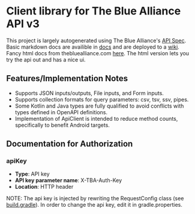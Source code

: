 # Client library for The Blue Alliance API v3

This project is largely autogenerated using The Blue Alliance's [API Spec](https://www.thebluealliance.com/swagger/api_v3.json). Basic markdown docs are availible in [docs](docs) and are deployed to a [wiki](https://hybras.github.io/The-Blue-Alliance-API/). Fancy html docs from thebluealliance.com [here](https://www.thebluealliance.com/apidocs/v3). The html version lets you try the api out and has a nice ui.

## Features/Implementation Notes

* Supports JSON inputs/outputs, File inputs, and Form inputs.
* Supports collection formats for query parameters: csv, tsv, ssv, pipes.
* Some Kotlin and Java types are fully qualified to avoid conflicts with types defined in OpenAPI definitions.
* Implementation of ApiClient is intended to reduce method counts, specifically to benefit Android targets.

## Documentation for Authorization

### apiKey

- **Type**: API key
- **API key parameter name**: X-TBA-Auth-Key
- **Location**: HTTP header

NOTE: The api key is injected by rewriting the RequestConfig class (see [build.gradle](https://github.com/hybras/The-Blue-Alliance-API/blob/97abaed7255b47a6fde2d7e1e0200d818a07b857/build.gradle#L48-L79)). In order to change the api key, edit it in gradle.properties. 

